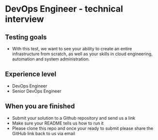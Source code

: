 # DevOps Engineer - technical interview

## Testing goals
- With this test, we want to see your ability to create an entire infrastructure from scratch, as well as your skills in cloud engineering, automation and system administration.

## Experience level
- DevOps Engineer
- Senior DevOps Engineer

## When you are finished
- Submit your solution to a Github repository and send us a link
- Make sure your README tells us how to run it
- Please clone this repo and once your ready to submit please share the GitHub link back to us via email
